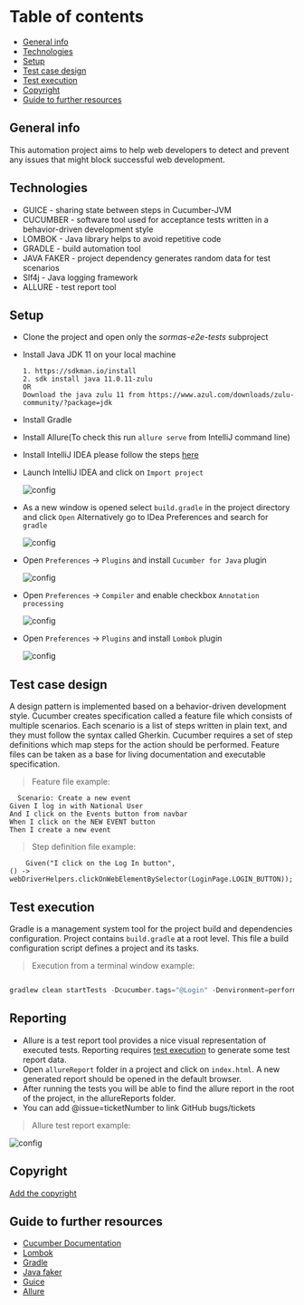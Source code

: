 # Table of contents

* [General info](#general-info)
* [Technologies](#technologies)
* [Setup](#setup)
* [Test case design](#test-case-design)
* [Test execution](#test-execution)
* [Copyright](#copyright)
* [Guide to further resources](#guide-to-further-resources)

## General info

This automation project aims to help web developers to detect and prevent any
issues that might block successful web development.

## Technologies

* GUICE - sharing state between steps in Cucumber-JVM
* CUCUMBER - software tool used for acceptance tests written in a
  behavior-driven development style
* LOMBOK - Java library helps to avoid repetitive code
* GRADLE - build automation tool
* JAVA FAKER  - project dependency generates random data for test scenarios
* Slf4j - Java logging framework
* ALLURE - test report tool

## Setup

* Clone the project and open only the *sormas-e2e-tests* subproject

* Install Java JDK 11 on your local machine

    ```text
    1. https://sdkman.io/install
    2. sdk install java 11.0.11-zulu
  OR
  Download the java zulu 11 from https://www.azul.com/downloads/zulu-community/?package=jdk
    ```

* Install Gradle
* Install Allure(To check this run `allure serve` from IntelliJ command line)
* Install IntelliJ IDEA please follow the steps [here](https://www.jetbrains.com/idea/)
* Launch IntelliJ IDEA and click on `Import project`

  ![config](./images/sc1.png)

* As a new window is opened select `build.gradle`  in the project directory and
  click `Open`
  Alternatively go to IDea Preferences and search for `gradle`

  ![config](./images/sc2.png)
* Open `Preferences` -> `Plugins` and install `Cucumber for Java` plugin

   ![config](./images/sc4.png)
* Open `Preferences` -> `Compiler` and enable checkbox `Annotation processing`

  ![config](./images/sc6.png)

* Open `Preferences` -> `Plugins` and install `Lombok` plugin

   ![config](./images/sc7.png)

## Test case design

A design pattern is implemented based on a behavior-driven development style.
Cucumber creates specification called a feature file which consists of
multiple scenarios. Each scenario is a list of steps written in plain text, and
they must follow the syntax called Gherkin. Cucumber requires a set of step
definitions which map steps for the action should be performed. Feature files
can be taken as a base for living documentation and executable specification.

> Feature file example:

```gherkin
  Scenario: Create a new event
Given I log in with National User
And I click on the Events button from navbar
When I click on the NEW EVENT button
Then I create a new event
```

> Step definition file example:

```gherkin
    Given("I click on the Log In button",
() -> webDriverHelpers.clickOnWebElementBySelector(LoginPage.LOGIN_BUTTON));
```

## Test execution

Gradle is a management system tool for the project build and dependencies
configuration. Project contains `build.gradle` at a root level.
This file a build configuration script defines a project and its tasks.

> Execution from a terminal window example:

````gradle

gradlew clean startTests -Dcucumber.tags="@Login" -Denvironment=performance

````

## Reporting

* Allure is a test report tool provides a nice visual representation of executed
tests. Reporting requires [test execution](#test-execution) to generate some
test report data.
* Open `allureReport` folder in a project and click on `index.html`. A new
generated report should be opened in the default browser.
* After running the tests you will be able to find the allure report in the root
of the project, in the allureReports folder.
* You can add @issue=ticketNumber
to link GitHub bugs/tickets

> Allure test report example:

![config](./images/sc8.png)

## Copyright

[Add the copyright](https://github.com/hzi-braunschweig/SORMAS-Project/blob/development/docs/ADDING_LICENSE.md)

## Guide to further resources

* [Cucumber Documentation](https://cucumber.io/docs/guides/)
* [Lombok](https://projectlombok.org/)
* [Gradle](https://gradle.org/)
* [Java faker](https://github.com/DiUS/java-faker)
* [Guice](http://www.thinkcode.se/blog/2017/08/16/sharing-state-between-steps-in-cucumberjvm-using-guice)
* [Allure](https://docs.qameta.io/allure/)
